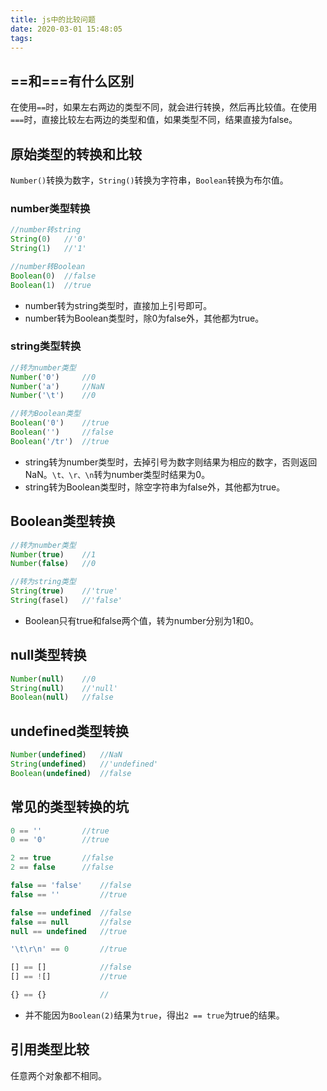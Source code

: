 ```yaml
---
title: js中的比较问题
date: 2020-03-01 15:48:05
tags:
---
```


## ==和===有什么区别

​	在使用`==`时，如果左右两边的类型不同，就会进行转换，然后再比较值。在使用`===`时，直接比较左右两边的类型和值，如果类型不同，结果直接为false。

## 原始类型的转换和比较

`Number()`转换为数字，`String()`转换为字符串，`Boolean`转换为布尔值。

### number类型转换

``` js
//number转string
String(0)	//'0'
String(1)	//'1'

//number转Boolean
Boolean(0)	//false
Boolean(1)	//true
```

- number转为string类型时，直接加上引号即可。
- number转为Boolean类型时，除0为false外，其他都为true。

### string类型转换

``` js
//转为number类型
Number('0')		//0
Number('a')		//NaN
Number('\t')	//0

//转为Boolean类型
Boolean('0')	//true
Boolean('')		//false
Boolean('/tr')	//true
```

- string转为number类型时，去掉引号为数字则结果为相应的数字，否则返回NaN。`\t、\r、\n`转为number类型时结果为0。
- string转为Boolean类型时，除空字符串为false外，其他都为true。

## Boolean类型转换

``` js
//转为number类型
Number(true)	//1
Number(false)	//0

//转为string类型
String(true)	//'true'
String(fasel)	//'false'
```

- Boolean只有true和false两个值，转为number分别为1和0。

## null类型转换

``` js
Number(null)	//0
String(null)	//'null'
Boolean(null)	//false
```

## undefined类型转换

``` js
Number(undefined)	//NaN
String(undefined)	//'undefined'
Boolean(undefined)	//false
```

## 常见的类型转换的坑

``` js
0 == ''			//true
0 == '0'		//true

2 == true		//false
2 == false		//false

false == 'false'	//false
false == ''			//true

false == undefined	//false
false == null		//false
null == undefined	//true

'\t\r\n' == 0 		//true	

[] == [] 			//false
[] == ![]			//true

{} == {}			//
```

- 并不能因为`Boolean(2)`结果为`true`，得出`2 == true`为true的结果。

## 引用类型比较

任意两个对象都不相同。
